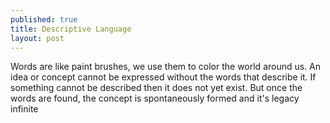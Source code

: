```yaml
---
published: true
title: Descriptive Language
layout: post
---
```

Words are like paint brushes, we use them to color the world around us. An idea or concept cannot be expressed without the words that describe it. If something cannot be described then it does not yet exist. But once the words are found, the concept is spontaneously formed and it's legacy infinite
